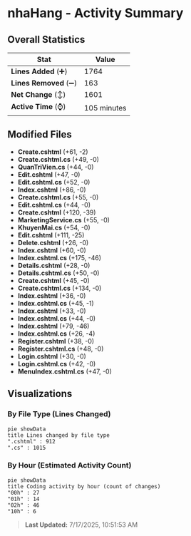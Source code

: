 # nhaHang - Activity Summary 

## Overall Statistics

| Stat                   | Value                                                             |
| ---------------------- | ----------------------------------------------------------------- |
| **Lines Added** (➕)   | 1764                                          |
| **Lines Removed** (➖) | 163                                        |
| **Net Change** (↕)    | 1601                |
| **Active Time** (⌚)   | 105 minutes |


## Modified Files
- **Create.cshtml** (+61, -2)
- **Create.cshtml.cs** (+49, -0)
- **QuanTriVien.cs** (+44, -0)
- **Edit.cshtml** (+47, -0)
- **Edit.cshtml.cs** (+52, -0)
- **Index.cshtml** (+86, -0)
- **Create.cshtml.cs** (+55, -0)
- **Edit.cshtml.cs** (+44, -0)
- **Create.cshtml** (+120, -39)
- **MarketingService.cs** (+55, -0)
- **KhuyenMai.cs** (+54, -0)
- **Edit.cshtml** (+111, -25)
- **Delete.cshtml** (+26, -0)
- **Index.cshtml** (+60, -0)
- **Index.cshtml.cs** (+175, -46)
- **Details.cshtml** (+28, -0)
- **Details.cshtml.cs** (+50, -0)
- **Create.cshtml** (+45, -0)
- **Create.cshtml.cs** (+134, -0)
- **Index.cshtml** (+36, -0)
- **Index.cshtml.cs** (+45, -1)
- **Index.cshtml** (+33, -0)
- **Index.cshtml.cs** (+44, -0)
- **Index.cshtml** (+79, -46)
- **Index.cshtml.cs** (+26, -4)
- **Register.cshtml** (+38, -0)
- **Register.cshtml.cs** (+48, -0)
- **Login.cshtml** (+30, -0)
- **Login.cshtml.cs** (+42, -0)
- **MenuIndex.cshtml.cs** (+47, -0)

## Visualizations

### By File Type (Lines Changed)

```mermaid
pie showData
title Lines changed by file type
".cshtml" : 912
".cs" : 1015
```

### By Hour (Estimated Activity Count)

```mermaid
pie showData
title Coding activity by hour (count of changes)
"00h" : 27
"01h" : 14
"02h" : 46
"10h" : 6
```


> **Last Updated:** 7/17/2025, 10:51:53 AM